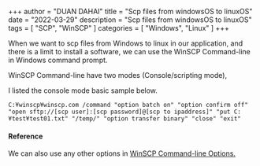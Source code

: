 +++
author = "DUAN DAHAI"
title = "Scp files from windowsOS to linuxOS"
date = "2022-03-29"
description = "Scp files from windowsOS to linuxOS"
tags = [
    "SCP",
    "WinSCP"
]
categories = [
    "Windows",
    "Linux"
]
+++

When we want to scp files from Windows to linux in our application, and there is a limit to install a software, we can use the WinSCP Command-line in Windows command prompt.


WinSCP Command-line have two modes (Console/scripting mode),

I listed the console mode basic sample below.

```
C:¥winscp¥winscp.com /command "option batch on" "option confirm off" "open sftp://[scp user]:[scp password]@[scp to ipaddress]" "put C:¥test¥test01.txt" "/temp/" "option transfer binary" "close" "exit"

```


#### Reference
We can also use any other options in <a href="https://winscp.net/eng/docs/commandline" >WinSCP Command-line Options.</a>
